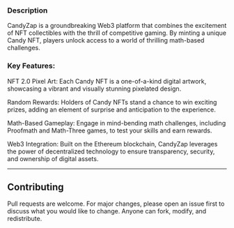 ### Description
CandyZap is a groundbreaking Web3 platform that combines the excitement of NFT collectibles with the thrill of competitive gaming. By minting a unique Candy NFT, players unlock access to a world of thrilling math-based challenges.

### Key Features:

NFT 2.0 Pixel Art: Each Candy NFT is a one-of-a-kind digital artwork, showcasing a vibrant and visually stunning pixelated design.

Random Rewards: Holders of Candy NFTs stand a chance to win exciting prizes, adding an element of surprise and anticipation to the experience.

Math-Based Gameplay: Engage in mind-bending math challenges, including Proofmath and Math-Three games, to test your skills and earn rewards.

Web3 Integration: Built on the Ethereum blockchain, CandyZap leverages the power of decentralized technology to ensure transparency, security, and ownership of digital assets.

---
## Contributing
Pull requests are welcome. For major changes, please open an issue first to discuss what you would like to change. Anyone can fork, modify, and redistribute.